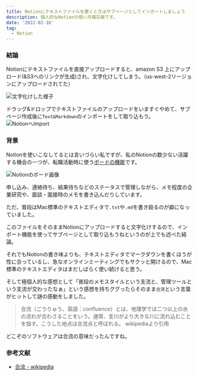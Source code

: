 ```yaml
---
title: Notionにテキストファイルを置くときはサブページとしてインポートしましょう
description: 個人的なNotionの使い方備忘録です。
date: '2022-02-16'
tag:
  - Notion
---
```


### 結論
Notionにテキストファイルを直接アップロードすると、amazon S3 上にアップロード(&S3へのリンクが生成)され、文字化けしてしまう。（us-west-2リージョンにアップロードされてた）

![文字化けした様子](https://i.gyazo.com/01b1e2fad8348309ba8ce00a0adbdeb1.png)

ドラッグ&ドロップでテキストファイルのアップロードをいますぐやめて、サブページ作成後に`Text&Markdown`のインポートをして取り込もう。
![NotionへImport](https://i.gyazo.com/06904fb5cdea05b0bd13fb572b262bba.png)


### 背景
Notionを使いこなしてるとは言いづらい私ですが、私のNotionの数少ない活躍する機会の一つが、転職活動時に使う[ボードの機能](https://www.notion.so/ja-jp/help/boards)です。

![Notionのボード画像](https://i.gyazo.com/d00cadf7fdca1c09406d615bddef1d9b.png)


申し込み、連絡待ち、結果待ちなどのステータスで管理しながら、メモ程度の企業研究や、面談・面接時のメモを書き込んだりしています。

ただ、普段はMac標準のテキストエディタで`.txt`や`.md`を書き殴るのが癖になっていました。

このファイルをそのままNotionにアップロードすると文字化けするので、インポート機能を使ってサブページとして取り込もうねというのが上でも述べた結論。

それでもNotionの書き味よりも、テキストエディタでマークダウンを書くほうが性に合っているし、急なオンラインミーティングでもサクッと開けるので、Mac標準のテキストエディタはまだしばらく使い続けると思う。


そして極個人的な感想として「普段のメモスタイルという支流と、管理ツールという支流が交わったなぁ」という感想を持ちググったらそのまま`合流`という言葉がヒットして謎の感動をしました。


> 合流（ごうりゅう、英語：confluence）とは、地理学では二つ以上の水の流れが合わさることをいう。通常、支川がより大きな川に流れ込むことを指す。こうした地点は合流点と呼ばれる。
> wikipediaより引用

どこぞのソフトウェアは合流の意味だったんですね。

### 参考文献
- [合流 - wikipedia](https://ja.wikipedia.org/wiki/%E6%B5%81%E8%B7%AF%E5%BD%A2%E7%8A%B6#:~:text=%E5%90%88%E6%B5%81%EF%BC%88%E3%81%94%E3%81%86%E3%82%8A%E3%82%85%E3%81%86%E3%80%81%E8%8B%B1%E8%AA%9E%EF%BC%9A,%E3%81%AF%E5%90%88%E6%B5%81%E7%82%B9%E3%81%A8%E5%91%BC%E3%81%B0%E3%82%8C%E3%82%8B%E3%80%82)
